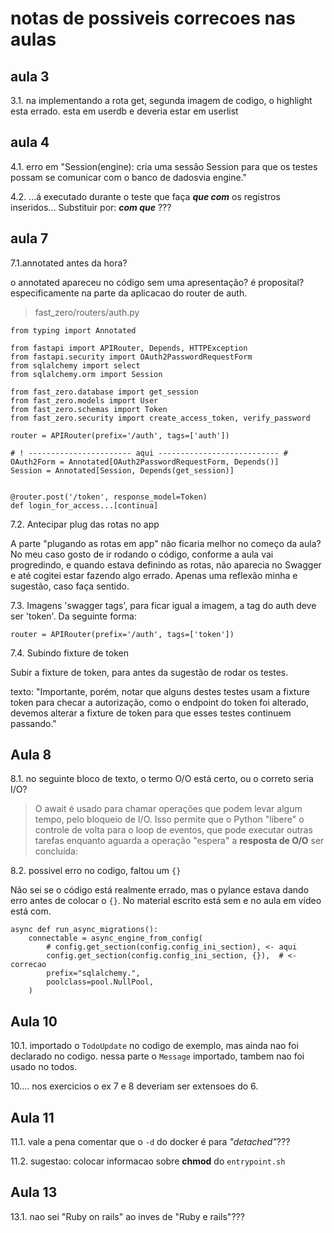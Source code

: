 # notas de possiveis correcoes nas aulas

## aula 3 

3.1. na implementando a rota get, segunda imagem de codigo, o highlight esta errado. esta em userdb e deveria estar em userlist

## aula 4 

4.1. erro em "Session(engine): cria uma sessão Session para que os testes possam se comunicar com o banco de dadosvia engine."

4.2. ...á executado durante o teste que faça ***que com*** os registros inseridos...
Substituir por: ***com que*** ???

## aula 7

7.1.annotated antes da hora?

o annotated apareceu no código sem uma apresentação? é proposital? especificamente na parte da aplicacao do router de auth.

> fast_zero/routers/auth.py

```from http import HTTPStatus
from typing import Annotated

from fastapi import APIRouter, Depends, HTTPException
from fastapi.security import OAuth2PasswordRequestForm
from sqlalchemy import select
from sqlalchemy.orm import Session

from fast_zero.database import get_session
from fast_zero.models import User
from fast_zero.schemas import Token
from fast_zero.security import create_access_token, verify_password

router = APIRouter(prefix='/auth', tags=['auth'])

# ! ----------------------- aqui --------------------------- #
OAuth2Form = Annotated[OAuth2PasswordRequestForm, Depends()]
Session = Annotated[Session, Depends(get_session)]


@router.post('/token', response_model=Token)
def login_for_access...[continua]
```

7.2. Antecipar plug das rotas no app

A parte "plugando as rotas em app" não ficaria melhor no começo da aula? No meu caso gosto de ir rodando o código, conforme a aula vai progredindo, e quando estava definindo as rotas, não aparecia no Swagger e até cogitei estar fazendo algo errado. Apenas uma reflexão minha e sugestão, caso faça sentido.

7.3. Imagens 'swagger tags', para ficar igual a imagem, a tag do auth deve ser 'token'. Da seguinte forma:

`router = APIRouter(prefix='/auth', tags=['token'])`


7.4. Subindo fixture de token

Subir a fixture de token, para antes da sugestão de rodar os testes.

texto: "Importante, porém, notar que alguns destes testes usam a fixture token para checar a autorização, como o endpoint do token foi alterado, devemos alterar a fixture de token para que esses testes continuem passando."

## Aula 8

8.1. no seguinte bloco de texto, o termo O/O está certo, ou o correto seria I/O?

> O await é usado para chamar operações que podem levar algum tempo, pelo bloqueio de I/O. Isso permite que o Python "libere" o controle de volta para o loop de eventos, que pode executar outras tarefas enquanto aguarda a operação "espera" a **resposta de O/O** ser concluída:


8.2. possivel erro no codigo, faltou um `{}`

Não sei se o código está realmente errado, mas o pylance estava dando erro antes de colocar o `{}`. No material escrito está sem e no aula em vídeo está com.
```
async def run_async_migrations(): 
    connectable = async_engine_from_config(
        # config.get_section(config.config_ini_section), <- aqui
        config.get_section(config.config_ini_section, {}),  # <- correcao
        prefix="sqlalchemy.",
        poolclass=pool.NullPool,
    )
```


## Aula 10

10.1. importado o `TodoUpdate` no codigo de exemplo, mas ainda nao foi declarado no codigo. nessa parte o `Message` importado, tambem nao foi usado no todos.

10.... nos exercicios o ex 7 e 8 deveriam ser extensoes do 6.


## Aula 11

11.1. vale a pena comentar que o `-d` do docker é para _"detached"_???


11.2. sugestao: colocar informacao sobre **chmod** do `entrypoint.sh`


## Aula 13

13.1. nao sei "Ruby on rails" ao inves de "Ruby e rails"???